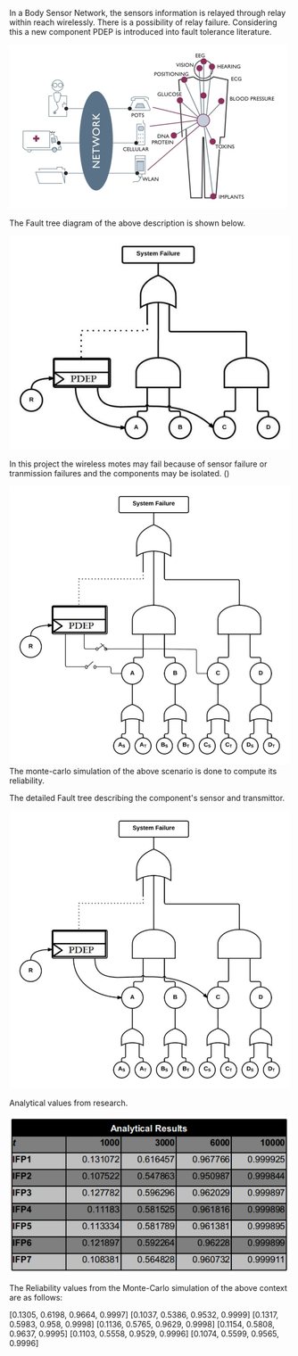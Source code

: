 In a Body Sensor Network, the sensors information is relayed through relay within reach wirelessly. There is a possibility of relay failure. Considering this a new component PDEP is introduced into fault tolerance literature. 

![BSN](https://github.com/arhik/Probabilistic-Competing-Failures/blob/master/.Images/BAN.jpg)

The Fault tree diagram of the above description is shown below.

![BaseFT](https://github.com/arhik/Probabilistic-Competing-Failures/blob/master/.Images/BaseFT.png)



In this project the wireless motes may fail because of sensor failure or tranmission failures and the components may be isolated. ()

![isolation](https://github.com/arhik/Probabilistic-Competing-Failures/blob/master/.Images/IsolationFacorDetails.png)
The monte-carlo simulation of the above scenario is done to compute its reliability.


The detailed Fault tree describing the component's sensor and transmittor.


![DetailedFT](https://github.com/arhik/Probabilistic-Competing-Failures/blob/master/.Images/DetailedFT.png)

Analytical values from research.

![table](https://github.com/arhik/Probabilistic-Competing-Failures/blob/master/.Images/AnalyticalValuesTable.png)

The Reliability values from the Monte-Carlo simulation of the above context are as follows:

[0.1305, 0.6198, 0.9664, 0.9997]
[0.1037, 0.5386, 0.9532, 0.9999]
[0.1317, 0.5983, 0.958, 0.9998]
[0.1136, 0.5765, 0.9629, 0.9998]
[0.1154, 0.5808, 0.9637, 0.9995]
[0.1103, 0.5558, 0.9529, 0.9996]
[0.1074, 0.5599, 0.9565, 0.9996]
